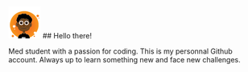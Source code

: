 ![logo](/sm_logo.png)  ## Hello there! 

Med student with a passion for coding.
This is my personnal Github account.
Always up to learn something new and face new challenges.




<!--
**nair0lf32/nair0lf32** is a ✨ _special_ ✨ repository because its `README.md` (this file) appears on your GitHub profile.

Here are some ideas to get you started:

- 🔭 I’m currently working on ...
- 🌱 I’m currently learning ...
- 👯 I’m looking to collaborate on ...
- 🤔 I’m looking for help with ...
- 💬 Ask me about ...
- 📫 How to reach me: ...
- 😄 Pronouns: ...
- ⚡ Fun fact: ...
-->
